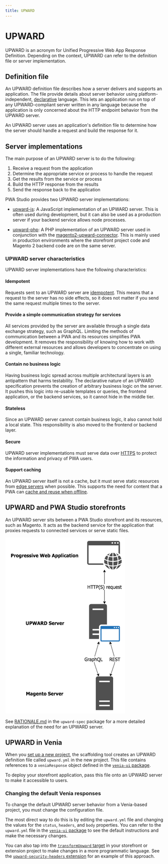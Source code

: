 ```yaml
---
title: UPWARD
---
```


# UPWARD

UPWARD is an acronym for Unified Progressive Web App Response Definition.
Depending on the context, UPWARD can refer to the definition file or server implementation.

## Definition file

An UPWARD definition file describes how a server delivers and supports an application.
The file provide details about server behavior using platform-independent, [declarative][] language.
This lets an application run on top of any UPWARD-compliant server written in any language because the application is only concerned about the HTTP endpoint behavior from the UPWARD server.

[declarative]: https://en.wikipedia.org/wiki/Declarative_programming

An UPWARD server uses an application's definition file to determine how the server should handle a request and build the response for it.

## Server implementations

The main purpose of an UPWARD server is to do the following:

1. Receive a request from the application
1. Determine the appropriate service or process to handle the request
1. Get the results from the service or process
1. Build the HTTP response from the results
1. Send the response back to the application

PWA Studio provides two UPWARD server implementations:

- [upward-js][]: A JavaScript implementation of an UPWARD server.
  This is often used during development, but it can also be used as a production server if your backend service allows node processes.

- [upward-php][]: A PHP implementation of an UPWARD server used in conjunction with the [magento2-upward-connector][].
  This is mainly used in production environments where the storefront project code and Magento 2 backend code are on the same server.

[upward-js]: /guides/packages/upward/javascript/
[upward-php]: https://github.com/magento/upward-php
[magento2-upward-connector]: https://github.com/magento/magento2-upward-connector

### UPWARD server characteristics

UPWARD server implementations have the following characteristics:

#### Idempotent

Requests sent to an UPWARD server are [idempotent][].
This means that a request to the server has no side effects, so
it does not matter if you send the same request multiple times to the server.

[idempotent]: https://developer.mozilla.org/en-US/docs/Glossary/Idempotent

#### Provide a simple communication strategy for services

All services provided by the server are available through a single data exchange strategy, such as GraphQL.
Limiting the methods of communication between a PWA and its resources simplifies PWA development.
It removes the responsibility of knowing how to work with different external resources and
allows developers to concentrate on using a single, familiar technology.

#### Contain no business logic

Having business logic spread across multiple architectural layers is an antipattern that harms testability.
The declarative nature of an UPWARD specification prevents the creation of arbitrary business logic on the server.
It pushes this logic into re-usable templates or queries, the frontend application, or the backend services, so it cannot hide in the middle tier.

#### Stateless

Since an UPWARD server cannot contain business logic, it also cannot hold a local state.
This responsibility is also moved to the frontend or backend layer.

#### Secure

UPWARD server implementations must serve data over [HTTPS][] to protect the information and privacy of PWA users.

[https]: https://developers.google.com/web/fundamentals/security/encrypt-in-transit/why-https

#### Support caching

An UPWARD server itself is not a cache,
but it must serve static resources from [edge servers][] when possible.
This supports the need for content that a PWA can [cache and reuse when offline][].

[edge servers]: https://en.wikipedia.org/wiki/Content_delivery_network
[cache and reuse when offline]: https://developers.google.com/web/fundamentals/instant-and-offline/offline-cookbook/

## UPWARD and PWA Studio storefronts

An UPWARD server sits between a PWA Studio storefront and its resources, such as Magento.
It acts as the backend service for the application that proxies requests to connected services or serve static files.

![UPWARD server diagram](images/upward-server-diagram.png)

See [RATIONALE.md][] in the `upward-spec` package for a more detailed explanation of the need for an UPWARD server.

[rationale.md]: https://github.com/magento/pwa-studio/blob/master/packages/upward-spec/RATIONALE.md

## UPWARD in Venia

When you [set up a new project][], the scaffolding tool creates an UPWARD definition file called `upward.yml` in the new project.
This file contains references to a `veniaResponse` object defined in the [`venia-ui` package][].

[set up a new project]: /tutorials/setup-storefront/
[`venia-ui` package]: https://github.com/magento/pwa-studio/blob/develop/packages/venia-ui/upward.yml

To deploy your storefront application, pass this file onto an UPWARD server to make it accessible to users.

### Changing the default Venia responses

To change the default UPWARD server behavior from a Venia-based project, you must change the configuration file.

The most direct way to do this is by editing the `upward.yml` file and changing the values for the `status`, `headers`, and `body` properties.
You can refer to the `upward.yml` file in the [`venia-ui` package][] to see the default instructions and make the necessary changes.

You can also tap into the [`transformUpward` target][] in your storefront or extension project to make changes in a more programmatic language.
See the [`upward-security-headers` extension][] for an example of this approach.

[`transformupward` target]: /api/buildpack/targets/
[`upward-security-headers` extension]: https://github.com/magento/pwa-studio/blob/develop/packages/extensions/upward-security-headers/intercept.js

